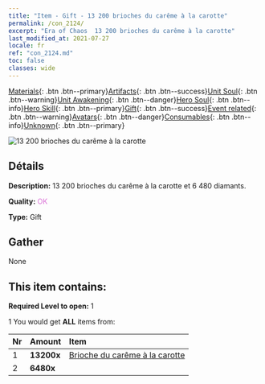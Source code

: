 ```yaml
---
title: "Item - Gift - 13 200 brioches du carême à la carotte"
permalink: /con_2124/
excerpt: "Era of Chaos  13 200 brioches du carême à la carotte"
last_modified_at: 2021-07-27
locale: fr
ref: "con_2124.md"
toc: false
classes: wide
---
```

 [Materials](/ItemsFR/){: .btn .btn--primary}[Artifacts](/ItemsFR/Artifacts/){: .btn .btn--success}[Unit Soul](/ItemsFR/UnitSoul/){: .btn .btn--warning}[Unit Awakening](/ItemsFR/UnitAwakening/){: .btn .btn--danger}[Hero Soul](/ItemsFR/HeroSoul/){: .btn .btn--info}[Hero Skill](/ItemsFR/HeroSkill/){: .btn .btn--primary}[Gift](/ItemsFR/Gift/){: .btn .btn--success}[Event related](/ItemsFR/Events/){: .btn .btn--warning}[Avatars](/ItemsFR/Avatars/){: .btn .btn--danger}[Consumables](/ItemsFR/Consumables/){: .btn .btn--info}[Unknown](/ItemsFR/Unknown/){: .btn .btn--primary}

 ![13 200 brioches du carême à la carotte](/images/t/i_907591.png)

## Détails
 **Description:** 13 200 brioches du carême à la carotte et 6 480 diamants.

 **Quality:** <span style="color: #DA70D6">OK</span>

 **Type:** Gift

## Gather

  None

## This item contains:

 **Required Level to open:** 1

 1 You would get **ALL** items  from:

  | Nr | Amount |     Item    |
  |:---|:-------|:------------|
  | 1 |  **13200x** | [Brioche du carême à la carotte](/ItemsFR/con_2119/) |  | 
  | 2 |  **6480x** | <i class="fas fa-gem"/> |  | 
